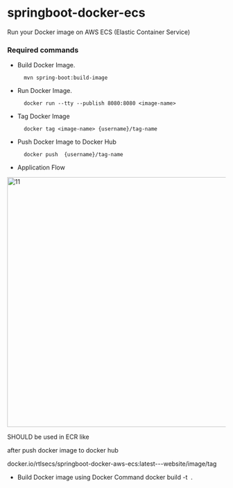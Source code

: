 # springboot-docker-ecs
Run your Docker image on AWS ECS (Elastic Container Service)

### Required commands

- Build Docker Image.

		mvn spring-boot:build-image
   
- Run Docker Image.

		docker run --tty --publish 8080:8080 <image-name>
    
- Tag Docker Image

		docker tag <image-name> {username}/tag-name
    
- Push Docker Image to Docker Hub

		docker push  {username}/tag-name
		
- Application Flow  

<img width="576" alt="11" src="https://user-images.githubusercontent.com/25712816/91267149-570d0780-e790-11ea-8497-806b30cbcfc2.PNG">


SHOULD be used in ECR like 

after push docker image to docker hub

docker.io/rtlsecs/springboot-docker-aws-ecs:latest---website/image/tag


- Build Docker image using Docker Command
       docker build -t <image> .






